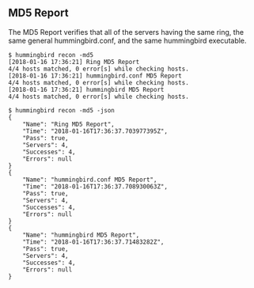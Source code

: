 ## MD5 Report

The MD5 Report verifies that all of the servers having the same ring, the same general hummingbird.conf, and the same hummingbird executable.

```
$ hummingbird recon -md5
[2018-01-16 17:36:21] Ring MD5 Report
4/4 hosts matched, 0 error[s] while checking hosts.
[2018-01-16 17:36:21] hummingbird.conf MD5 Report
4/4 hosts matched, 0 error[s] while checking hosts.
[2018-01-16 17:36:21] hummingbird MD5 Report
4/4 hosts matched, 0 error[s] while checking hosts.
```

```
$ hummingbird recon -md5 -json
{
    "Name": "Ring MD5 Report",
    "Time": "2018-01-16T17:36:37.703977395Z",
    "Pass": true,
    "Servers": 4,
    "Successes": 4,
    "Errors": null
}
{
    "Name": "hummingbird.conf MD5 Report",
    "Time": "2018-01-16T17:36:37.708930063Z",
    "Pass": true,
    "Servers": 4,
    "Successes": 4,
    "Errors": null
}
{
    "Name": "hummingbird MD5 Report",
    "Time": "2018-01-16T17:36:37.71483282Z",
    "Pass": true,
    "Servers": 4,
    "Successes": 4,
    "Errors": null
}
```
